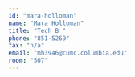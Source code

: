 ```yaml
---
id: "mara-holloman"
name: "Mara Holloman"
title: "Tech B "
phone: "851-5269"
fax: "n/a"
email: "mh3946@cumc.columbia.edu"
room: "507"
---
```

